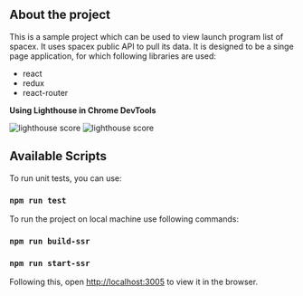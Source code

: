 ## About the project

This is a sample project which can be used to view launch program list of spacex. It uses spacex public API to pull its data.
It is designed to be a singe page application, for which following libraries are used:
- react
- redux
- react-router

**Using Lighthouse in Chrome DevTools**

![lighthouse score](https://imgur.com/WNlf1NA) 
![lighthouse score](https://imgur.com/JymFUFg)



## Available Scripts

To run unit tests, you can use:
### `npm run test`

To run the project on local machine use following commands:

### `npm run build-ssr`
### `npm run start-ssr`


Following this, open [http://localhost:3005](http://localhost:3005) to view it in the browser.
